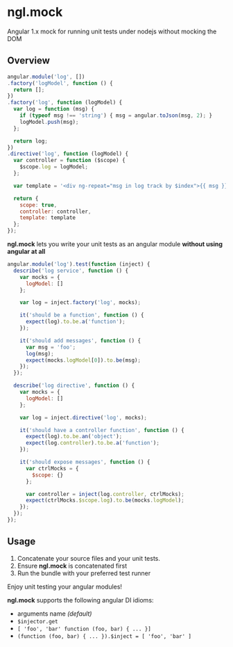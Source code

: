 ngl.mock
========

Angular 1.x mock for running unit tests under nodejs without mocking the DOM

Overview
--------

```js
angular.module('log', [])
.factory('logModel', function () {
  return [];
})
.factory('log', function (logModel) {
  var log = function (msg) {
    if (typeof msg !== 'string') { msg = angular.toJson(msg, 2); }
    logModel.push(msg);
  };

  return log;
})
.directive('log', function (logModel) {
  var controller = function ($scope) {
    $scope.log = logModel;
  };

  var template = '<div ng-repeat="msg in log track by $index">{{ msg }}</div>';

  return {
    scope: true,
    controller: controller,
    template: template
  };
});
```

**ngl.mock** lets you write your unit tests as an angular module **without using
angular at all**

```js
angular.module('log').test(function (inject) {
  describe('log service', function () {
    var mocks = {
      logModel: []
    };

    var log = inject.factory('log', mocks);

    it('should be a function', function () {
      expect(log).to.be.a('function');
    });

    it('should add messages', function () {
      var msg = 'foo';
      log(msg);
      expect(mocks.logModel[0]).to.be(msg);
    });
  });

  describe('log directive', function () {
    var mocks = {
      logModel: []
    };

    var log = inject.directive('log', mocks);

    it('should have a controller function', function () {
      expect(log).to.be.an('object');
      expect(log.controller).to.be.a('function');
    });

    it('should expose messages', function () {
      var ctrlMocks = {
        $scope: {}
      };

      var controller = inject(log.controller, ctrlMocks);
      expect(ctrlMocks.$scope.log).to.be(mocks.logModel);
    });
  });
});
```

Usage
-----

 1. Concatenate your source files and your unit tests.
 2. Ensure **ngl.mock** is concatenated first
 3. Run the bundle with your preferred test runner

Enjoy unit testing your angular modules!

**ngl.mock** supports the following angular DI idioms:

  * arguments name _(default)_
  * `$injector.get`
  * `[ 'foo', 'bar' function (foo, bar) { ... }]`
  * `(function (foo, bar) { ... }).$inject = [ 'foo', 'bar' ]`
